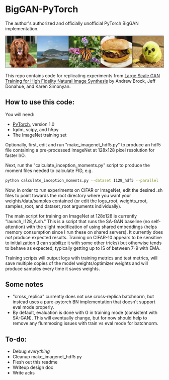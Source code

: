 # BigGAN-PyTorch
The author's authorized and officially unofficial PyTorch BigGAN implementation.

![Dogball? Dogball!](header_image.jpg?raw=true "Dogball? Dogball!")


This repo contains code for replicating experiments from [Large Scale GAN Training for High Fidelity Natural Image Synthesis](https://arxiv.org/abs/1809.11096) by Andrew Brock, Jeff Donahue, and Karen Simonyan.


## How to use this code:
You will need:

- [PyTorch](https://pytorch.org/), version 1.0
- tqdm, scipy, and h5py
- The ImageNet training set


Optionally, first, edit and run "make_imagenet_hdf5.py" to produce an hdf5 file containing a pre-processed ImageNet at 128x128 pixel resolution for faster I/O.

Next, run the "calculate_inception_moments.py" script to produce the moment files needed to calculate FID, e.g.

```sh
python calculate_inception_moments.py --dataset I128_hdf5 --parallel
```

Now, in order to run experiments on CIFAR or ImageNet, edit the desired .sh files to point towards the root directory where you want your weights/data/samples contained (or edit the logs_root, weights_root, samples_root, and dataset_root arguments individually).

The main script for training on ImageNet at 128x128 is currently "launch_I128_A.sh." This is a script that runs the SA-GAN baseline (no self-attention) with the slight modification of using shared embeddings (helps memory consumption since I run these on shared servers). It currently does *not* produce expected results. Training on CIFAR-10 appears to be sensitive to initialization (I can stabilize it with some other tricks) but otherwise tends to behave as expected, typically getting up to IS of between 7-9 with EMA.

Training scripts will output logs with training metrics and test metrics, will save multiple copies of the model weights/optimizer weights and will produce samples every time it saves weights.

## Some notes
- "cross_replica" currently does not use cross-replica batchnorm, but instead uses a pure-pytorch BN implementation that doesn't support eval mode properly.
- By default, evaluation is done with G in training mode (consistent with SA-GAN). This will eventually change, but for now should help to remove any flummoxing issues with train vs eval mode for batchnorm.


## To-do:
- Debug *everything*
- Cleanup make_imagenet_hdf5.py
- Flesh out this readme
- Writeup design doc
- Write acks 
